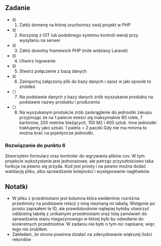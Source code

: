 ## Zadanie
- [x] 1. Załóż domenę na której uruchomisz swój projekt w PHP
- [x] 2. Korzystaj z GIT lub podobnego systemu kontroli wersji przy wysyłaniu na serwer
- [x] 3. Załóż dowolny framework PHP (mile widziany Laravel)
- [x] 4. Utwórz logowanie
- [x] 5. Stwórz połączenie z bazą danych
- [x] 6. Zaimportuj załączony plik do bazy danych i opisz w jaki sposób to zrobiłeś
- [ ] 7. Na podstawie danych z bazy danych zrób wyszukanie produktu na podstawie nazwy produktu i producenta
- [ ] 8. Na wyszukanym produkcie zrób zaokrąglenie do jednostki zakupu przyjmując że na 1 palecie mieści się maksymalnie 80 rolek,  7 kartonów, 200 metrów bieżących, 150 M2 i 400 sztuk. Inne jednostki traktujemy jako sztuki. 1 paleta = 2 paczki Gdy nie ma minima to można brać na pojedyncze jednostki.

### Rozwiązanie do punktu 6
Stworzyłem formularz oraz kontroler do wgrywania plików csv. W tym projekcie wykożystanie jest jednorazowe, ale patrząc przyszłościowo taka funkcja na pewno się przyda.
Kod jest prosty i na pewno można dodać walidację pliku, albo sprawdzanie kolejności i występowanie nagłówków. 

## Notatki
- W pliku z przedmiotami jest kolumna która ewidentnie rozróżnia przedmioty na podstawie relacji z inną nieznaną mi tabelą. Wstępnie po prostu zapisałem te ID, ale prawdobodonie najlepiej byłoby utworzyć oddzielną tabelę z unikalnymi przedmiotami oraz listę zamówień do sprawdzania stanu magazynowego w której było by odwołanie do konkretnych przedmiotów. W zadaniu nie było o tym nic napisane, więc tego nie zrobiłem.
- Zakładam, że strona powinna działać na zdecydowanie większej ilości rekordów